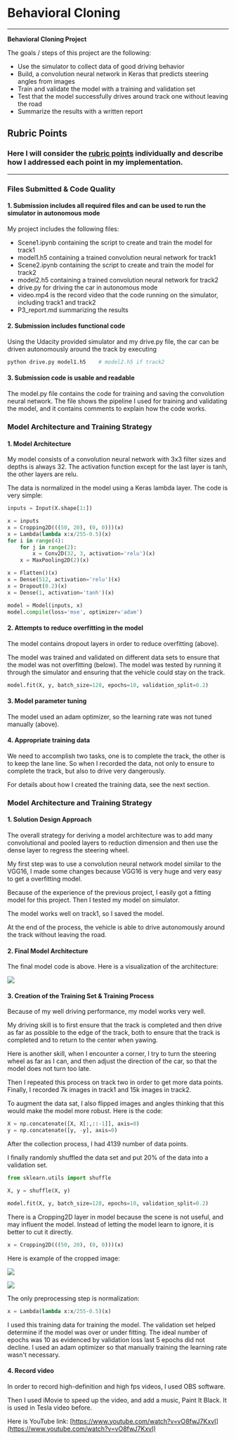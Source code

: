 # **Behavioral Cloning** 

---

**Behavioral Cloning Project**

The goals / steps of this project are the following:

* Use the simulator to collect data of good driving behavior
* Build, a convolution neural network in Keras that predicts steering angles from images
* Train and validate the model with a training and validation set
* Test that the model successfully drives around track one without leaving the road
* Summarize the results with a written report

## Rubric Points

### Here I will consider the [rubric points](https://review.udacity.com/#!/rubrics/432/view) individually and describe how I addressed each point in my implementation.  

---

### Files Submitted & Code Quality

#### 1. Submission includes all required files and can be used to run the simulator in autonomous mode

My project includes the following files:
* Scene1.ipynb containing the script to create and train the model for track1
* model1.h5 containing a trained convolution neural network for track1
* Scene2.ipynb containing the script to create and train the model for track2
* model2.h5 containing a trained convolution neural network for track2
* drive.py for driving the car in autonomous mode
* video.mp4 is the record video that the code running on the simulator, including track1 and track2
* P3_report.md summarizing the results

#### 2. Submission includes functional code

Using the Udacity provided simulator and my drive.py file, the car can be driven autonomously around the track by executing 

```sh
python drive.py model1.h5    # model2.h5 if track2
```

#### 3. Submission code is usable and readable

The model.py file contains the code for training and saving the convolution neural network. The file shows the pipeline I used for training and validating the model, and it contains comments to explain how the code works.

### Model Architecture and Training Strategy

#### 1. Model Architecture

My model consists of a convolution neural network with 3x3 filter sizes and depths is always 32. The activation function except for the last layer is tanh, the other layers are relu.

The data is normalized in the model using a Keras lambda layer. The code is very simple:

```py
inputs = Input(X.shape[1:])

x = inputs
x = Cropping2D(((50, 20), (0, 0)))(x)
x = Lambda(lambda x:x/255-0.5)(x)
for i in range(4):
    for j in range(2):
        x = Conv2D(32, 3, activation='relu')(x)
    x = MaxPooling2D(2)(x)

x = Flatten()(x)
x = Dense(512, activation='relu')(x)
x = Dropout(0.2)(x)
x = Dense(1, activation='tanh')(x)

model = Model(inputs, x)
model.compile(loss='mse', optimizer='adam')
```

#### 2. Attempts to reduce overfitting in the model

The model contains dropout layers in order to reduce overfitting (above). 

The model was trained and validated on different data sets to ensure that the model was not overfitting (below). The model was tested by running it through the simulator and ensuring that the vehicle could stay on the track.

```py
model.fit(X, y, batch_size=128, epochs=10, validation_split=0.2)
```

#### 3. Model parameter tuning

The model used an adam optimizer, so the learning rate was not tuned manually (above).

#### 4. Appropriate training data

We need to accomplish two tasks, one is to complete the track, the other is to keep the lane line. So when I recorded the data, not only to ensure to complete the track, but also to drive very dangerously.

For details about how I created the training data, see the next section. 

### Model Architecture and Training Strategy

#### 1. Solution Design Approach

The overall strategy for deriving a model architecture was to add many convolutional and pooled layers to reduction  dimension and then use the dense layer to regress the steering wheel.

My first step was to use a convolution neural network model similar to the VGG16, I made some changes because VGG16 is very huge and very easy to get a  overfitting model.

Because of the experience of the previous project, I easily got a fitting model for this project. Then I tested my model on simulator.

The model works well on track1, so I saved the model.

At the end of the process, the vehicle is able to drive autonomously around the track without leaving the road.

#### 2. Final Model Architecture

The final model code is above. Here is a visualization of the architecture:

![](model.svg)

#### 3. Creation of the Training Set & Training Process

Because of my well driving performance, my model works very well. 

My driving skill is to first ensure that the track is completed and then drive as far as possible to the edge of the track, both to ensure that the track is completed and to return to the center when yawing. 

Here is another skill, when I encounter a corner, I try to turn the steering wheel as far as I can, and then adjust the direction of the car, so that the model does not turn too late.

Then I repeated this process on track two in order to get more data points. Finally, I recorded 7k images in track1 and 15k images in track2.

To augment the data sat, I also flipped images and angles thinking that this would make the model more robust. Here is the code:

```py
X = np.concatenate([X, X[:,::-1]], axis=0)
y = np.concatenate([y, -y], axis=0)
```

After the collection process, I had 4139 number of data points.

I finally randomly shuffled the data set and put 20% of the data into a validation set. 

```py
from sklearn.utils import shuffle

X, y = shuffle(X, y)
```

```py
model.fit(X, y, batch_size=128, epochs=10, validation_split=0.2)
```

There is a Cropping2D layer in model because the scene is not useful, and may influent the model. Instead of letting the model learn to ignore, it is better to cut it directly.

```py
x = Cropping2D(((50, 20), (0, 0)))(x)
```

Here is example of the cropped image:

![](crop1.png)

![](crop2.png)

The only preprocessing step is normalization:

```py
x = Lambda(lambda x:x/255-0.5)(x)
```

I used this training data for training the model. The validation set helped determine if the model was over or under fitting. The ideal number of epochs was 10 as evidenced by validation loss last 5 epochs did not decline. I used an adam optimizer so that manually training the learning rate wasn't necessary.

#### 4. Record video

In order to record high-definition and high fps videos, I used OBS software.

Then I used iMovie to speed up the video, and add a music, Paint It Black. It is used in Tesla video before.

Here is YouTube link: [https://www.youtube.com/watch?v=vO8fwJ7KxvI](https://www.youtube.com/watch?v=vO8fwJ7KxvI)
